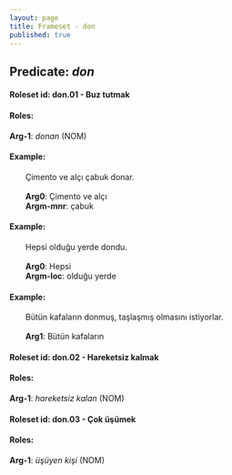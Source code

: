 ```yaml
---
layout: page
title: Frameset - don
published: true
---
```

<h2>Predicate: <i>don</i></h2>
<h4>Roleset id: don.01 - Buz tutmak<br>
<h4>Roles:</h4>
<b>Arg-1</b>: <i>donan</i>  (NOM) <br>
<h4>Example:</h4>
&emsp;&emsp;Çimento ve alçı çabuk donar.<br><br>
&emsp;&emsp;<b>Arg0</b>:  Çimento ve alçı<br>
&emsp;&emsp;<b>Argm-mnr</b>:  çabuk<br>

<h4>Example:</h4>
&emsp;&emsp;Hepsi olduğu yerde dondu.<br><br>
&emsp;&emsp;<b>Arg0</b>:  Hepsi<br>
&emsp;&emsp;<b>Argm-loc</b>:  olduğu yerde<br>

<h4>Example:</h4>
&emsp;&emsp;Bütün kafaların donmuş, taşlaşmış olmasını istiyorlar.<br><br>
&emsp;&emsp;<b>Arg1</b>:  Bütün kafaların<br>

<h4>Roleset id: don.02 - Hareketsiz kalmak<br>
<h4>Roles:</h4>
<b>Arg-1</b>: <i>hareketsiz kalan</i>  (NOM) <br>
<h4>Roleset id: don.03 - Çok üşümek<br>
<h4>Roles:</h4>
<b>Arg-1</b>: <i>üşüyen kişi</i>  (NOM) <br>
